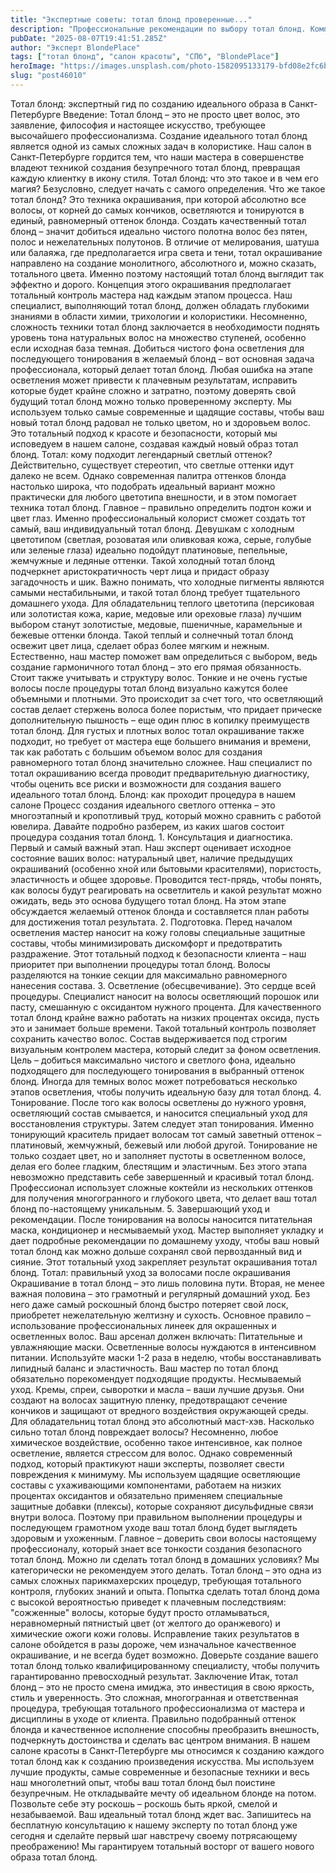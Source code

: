 ```yaml
---
title: "Экспертные советы: тотал блонд проверенные..."
description: "Профессиональные рекомендации по выбору тотал блонд. Комплексное исследование рыночных предложений. Обратитесь за консультацией к профессионалам BlondePlace"
pubDate: "2025-08-07T19:41:51.285Z"
author: "Эксперт BlondePlace"
tags: ["тотал блонд", "салон красоты", "СПб", "BlondePlace"]
heroImage: "https://images.unsplash.com/photo-1582095133179-bfd08e2fc6b3?q=80&w=800&auto=format&fit=crop"
slug: "post46010"
---
```


Тотал блонд: экспертный гид по созданию идеального образа в Санкт-Петербурге Введение: Тотал блонд – это не просто цвет волос, это заявление, философия и настоящее искусство, требующее высочайшего профессионализма. Создание идеального тотал блонд является одной из самых сложных задач в колористике. Наш салон в Санкт-Петербурге гордится тем, что наши мастера в совершенстве владеют техникой создания безупречного тотал блонд, превращая каждую клиентку в икону стиля. Тотал блонд: что это такое и в чем его магия? Безусловно, следует начать с самого определения. Что же такое тотал блонд? Это техника окрашивания, при которой абсолютно все волосы, от корней до самых кончиков, осветляются и тонируются в единый, равномерный оттенок блонда. Создать качественный тотал блонд – значит добиться идеально чистого полотна волос без пятен, полос и нежелательных полутонов. В отличие от мелирования, шатуша или балаяжа, где предполагается игра света и тени, тотал окрашивание направлено на создание монолитного, абсолютного и, можно сказать, тотального цвета. Именно поэтому настоящий тотал блонд выглядит так эффектно и дорого. Концепция этого окрашивания предполагает тотальный контроль мастера над каждым этапом процесса. Наш специалист, выполняющий тотал блонд, должен обладать глубокими знаниями в области химии, трихологии и колористики. Несомненно, сложность техники тотал блонд заключается в необходимости поднять уровень тона натуральных волос на множество ступеней, особенно если исходная база темная. Добиться чистого фона осветления для последующего тонирования в желаемый блонд – вот основная задача профессионала, который делает тотал блонд. Любая ошибка на этапе осветления может привести к плачевным результатам, исправить которые будет крайне сложно и затратно, поэтому доверять свой будущий тотал блонд можно только проверенному эксперту. Мы используем только самые современные и щадящие составы, чтобы ваш новый тотал блонд радовал не только цветом, но и здоровьем волос. Это тотальный подход к красоте и безопасности, который мы исповедуем в нашем салоне, создавая каждый новый образ тотал блонд. Тотал: кому подходит легендарный светлый оттенок? Действительно, существует стереотип, что светлые оттенки идут далеко не всем. Однако современная палитра оттенков блонда настолько широка, что подобрать идеальный вариант можно практически для любого цветотипа внешности, и в этом помогает техника тотал блонд. Главное – правильно определить подтон кожи и цвет глаз. Именно профессиональный колорист сможет создать тот самый, ваш индивидуальный тотал блонд. Девушкам с холодным цветотипом (светлая, розоватая или оливковая кожа, серые, голубые или зеленые глаза) идеально подойдут платиновые, пепельные, жемчужные и ледяные оттенки. Такой холодный тотал блонд подчеркнет аристократичность черт лица и придаст образу загадочность и шик. Важно понимать, что холодные пигменты являются самыми нестабильными, и такой тотал блонд требует тщательного домашнего ухода. Для обладательниц теплого цветотипа (персиковая или золотистая кожа, карие, медовые или ореховые глаза) лучшим выбором станут золотистые, медовые, пшеничные, карамельные и бежевые оттенки блонда. Такой теплый и солнечный тотал блонд освежит цвет лица, сделает образ более мягким и нежным. Естественно, наш мастер поможет вам определиться с выбором, ведь создание гармоничного тотал блонд – это его прямая обязанность. Стоит также учитывать и структуру волос. Тонкие и не очень густые волосы после процедуры тотал блонд визуально кажутся более объемными и плотными. Это происходит за счет того, что осветляющий состав делает стержень волоса более пористым, что придает прическе дополнительную пышность – еще один плюс в копилку преимуществ тотал блонд. Для густых и плотных волос тотал окрашивание также подходит, но требует от мастера еще большего внимания и времени, так как работать с большим объемом волос для создания равномерного тотал блонд значительно сложнее. Наш специалист по тотал окрашиванию всегда проводит предварительную диагностику, чтобы оценить все риски и возможности для создания вашего идеального тотал блонд. Блонд: как проходит процедура в нашем салоне Процесс создания идеального светлого оттенка – это многоэтапный и кропотливый труд, который можно сравнить с работой ювелира. Давайте подробно разберем, из каких шагов состоит процедура создания тотал блонд. 1. Консультация и диагностика. Первый и самый важный этап. Наш эксперт оценивает исходное состояние ваших волос: натуральный цвет, наличие предыдущих окрашиваний (особенно хной или бытовыми красителями), пористость, эластичность и общее здоровье. Проводится тест-прядь, чтобы понять, как волосы будут реагировать на осветлитель и какой результат можно ожидать, ведь это основа будущего тотал блонд. На этом этапе обсуждается желаемый оттенок блонда и составляется план работы для достижения тотал результата. 2. Подготовка. Перед началом осветления мастер наносит на кожу головы специальные защитные составы, чтобы минимизировать дискомфорт и предотвратить раздражение. Этот тотальный подход к безопасности клиента – наш приоритет при выполнении процедуры тотал блонд. Волосы разделяются на тонкие секции для максимально равномерного нанесения состава. 3. Осветление (обесцвечивание). Это сердце всей процедуры. Специалист наносит на волосы осветляющий порошок или пасту, смешанную с оксидантом нужного процента. Для качественного тотал блонд крайне важно работать на низких процентах оксида, пусть это и занимает больше времени. Такой тотальный контроль позволяет сохранить качество волос. Состав выдерживается под строгим визуальным контролем мастера, который следит за фоном осветления. Цель – добиться максимально чистого и светлого фона, идеально подходящего для последующего тонирования в выбранный оттенок блонд. Иногда для темных волос может потребоваться несколько этапов осветления, чтобы получить идеальную базу для тотал блонд. 4. Тонирование. После того как волосы осветлены до нужного уровня, осветляющий состав смывается, и наносится специальный уход для восстановления структуры. Затем следует этап тонирования. Именно тонирующий краситель придает волосам тот самый заветный оттенок – платиновый, жемчужный, бежевый или любой другой. Тонирование не только создает цвет, но и заполняет пустоты в осветленном волосе, делая его более гладким, блестящим и эластичным. Без этого этапа невозможно представить себе завершенный и красивый тотал блонд. Профессионал использует сложные коктейли из нескольких оттенков для получения многогранного и глубокого цвета, что делает ваш тотал блонд по-настоящему уникальным. 5. Завершающий уход и рекомендации. После тонирования на волосы наносится питательная маска, кондиционер и несмываемый уход. Мастер выполняет укладку и дает подробные рекомендации по домашнему уходу, чтобы ваш новый тотал блонд как можно дольше сохранял свой первозданный вид и сияние. Этот тотальный уход закрепляет результат окрашивания тотал блонд. Тотал: правильный уход за волосами после окрашивания Окрашивание в тотал блонд – это лишь половина пути. Вторая, не менее важная половина – это грамотный и регулярный домашний уход. Без него даже самый роскошный блонд быстро потеряет свой лоск, приобретет нежелательную желтизну и сухость. Основное правило – использование профессиональных линеек для окрашенных и осветленных волос. Ваш арсенал должен включать: Питательные и увлажняющие маски. Осветленные волосы нуждаются в интенсивном питании. Используйте маски 1-2 раза в неделю, чтобы восстанавливать липидный баланс и эластичность. Ваш мастер по тотал блонд обязательно порекомендует подходящие продукты. Несмываемый уход. Кремы, спреи, сыворотки и масла – ваши лучшие друзья. Они создают на волосах защитную пленку, предотвращают сечение кончиков и защищают от вредного воздействия окружающей среды. Для обладательниц тотал блонд это абсолютный маст-хэв. Насколько сильно тотал блонд повреждает волосы? Несомненно, любое химическое воздействие, особенно такое интенсивное, как полное осветление, является стрессом для волос. Однако современный подход, который практикуют наши эксперты, позволяет свести повреждения к минимуму. Мы используем щадящие осветляющие составы с ухаживающими компонентами, работаем на низких процентах оксидантов и обязательно применяем специальные защитные добавки (плексы), которые сохраняют дисульфидные связи внутри волоса. Поэтому при правильном выполнении процедуры и последующем грамотном уходе ваш тотал блонд будет выглядеть здоровым и ухоженным. Главное – доверить свои волосы настоящему профессионалу, который знает все тонкости создания безопасного тотал блонд. Можно ли сделать тотал блонд в домашних условиях? Мы категорически не рекомендуем этого делать. Тотал блонд – это одна из самых сложных парикмахерских процедур, требующая тотального контроля, глубоких знаний и опыта. Попытка сделать тотал блонд дома с высокой вероятностью приведет к плачевным последствиям: "сожженные" волосы, которые будут просто отламываться, неравномерный пятнистый цвет (от желтого до оранжевого) и химические ожоги кожи головы. Исправление таких результатов в салоне обойдется в разы дороже, чем изначальное качественное окрашивание, и не всегда будет возможно. Доверьте создание вашего тотал блонд только квалифицированному специалисту, чтобы получить гарантированно превосходный результат. Заключение Итак, тотал блонд – это не просто смена имиджа, это инвестиция в свою яркость, стиль и уверенность. Это сложная, многогранная и ответственная процедура, требующая тотального профессионализма от мастера и дисциплины в уходе от клиента. Правильно подобранный оттенок блонда и качественное исполнение способны преобразить внешность, подчеркнуть достоинства и сделать вас центром внимания. В нашем салоне красоты в Санкт-Петербурге мы относимся к созданию каждого тотал блонд как к созданию произведения искусства. Мы используем лучшие продукты, самые современные и безопасные техники и весь наш многолетний опыт, чтобы ваш тотал блонд был поистине безупречным. Не откладывайте мечту об идеальном блонде на потом. Позвольте себе эту роскошь – роскошь быть яркой, смелой и незабываемой. Ваш идеальный тотал блонд ждет вас. Запишитесь на бесплатную консультацию к нашему эксперту по тотал блонд уже сегодня и сделайте первый шаг навстречу своему потрясающему преображению! Мы гарантируем тотальный восторг от вашего нового образа тотал блонд.